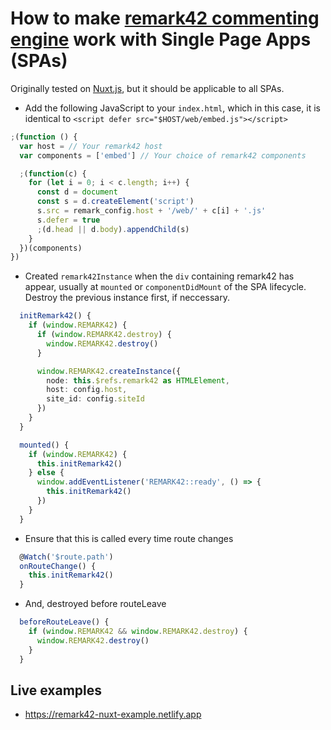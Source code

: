 # How to make [remark42 commenting engine](https://github.com/umputun/remark42) work with Single Page Apps (SPAs)

Originally tested on [Nuxt.js](https://nuxtjs.org/), but it should be applicable to all SPAs.

- Add the following JavaScript to your `index.html`, which in this case, it is identical to `<script defer src="$HOST/web/embed.js"></script>`

```js
;(function () {
  var host = // Your remark42 host
  var components = ['embed'] // Your choice of remark42 components

  ;(function(c) {
    for (let i = 0; i < c.length; i++) {
      const d = document
      const s = d.createElement('script')
      s.src = remark_config.host + '/web/' + c[i] + '.js'
      s.defer = true
      ;(d.head || d.body).appendChild(s)
    }
  })(components)
})
```

- Created `remark42Instance` when the `div` containing remark42 has appear, usually at `mounted` or `componentDidMount` of the SPA lifecycle. Destroy the previous instance first, if neccessary.

```ts
  initRemark42() {
    if (window.REMARK42) {
      if (window.REMARK42.destroy) {
        window.REMARK42.destroy()
      }

      window.REMARK42.createInstance({
        node: this.$refs.remark42 as HTMLElement,
        host: config.host,
        site_id: config.siteId
      })
    }
  }

  mounted() {
    if (window.REMARK42) {
      this.initRemark42()
    } else {
      window.addEventListener('REMARK42::ready', () => {
        this.initRemark42()
      })
    }
  }
```

- Ensure that this is called every time route changes

```ts
  @Watch('$route.path')
  onRouteChange() {
    this.initRemark42()
  }
```

- And, destroyed before routeLeave

```ts
  beforeRouteLeave() {
    if (window.REMARK42 && window.REMARK42.destroy) {
      window.REMARK42.destroy()
    }
  }
```

## Live examples

- <https://remark42-nuxt-example.netlify.app>
